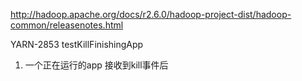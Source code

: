 http://hadoop.apache.org/docs/r2.6.0/hadoop-project-dist/hadoop-common/releasenotes.html

YARN-2853
testKillFinishingApp

1. 一个正在运行的app 接收到kill事件后